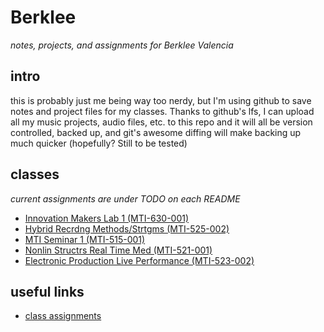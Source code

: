 Berklee
============
_notes, projects, and assignments for Berklee Valencia_

intro
--------------
this is probably just me being way too nerdy, but I'm using github to save notes and project files for my classes. Thanks to github's lfs, I can upload all my music projects, audio files, etc. to this repo and it will all be version controlled, backed up, and git's awesome diffing will make backing up much quicker (hopefully? Still to be tested)

classes
----------------------------------------------------
_current assignments are under TODO on each README_

- [Innovation Makers Lab 1 (MTI-630-001)](makers-lab/)
- [Hybrid Recrdng Methods/Strtgms (MTI-525-002)](recording-methods/)
- [MTI Seminar 1 (MTI-515-001)](MBTI-seminar/)
- [Nonlin Structrs Real Time Med (MTI-521-001)](nonlin-realtime/)
- [Electronic Production Live Performance (MTI-523-002)](eplp/)

useful links
--------------
  - [class assignments](http://ol.berklee.edu/my/)
